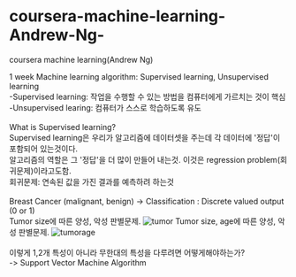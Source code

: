 # coursera-machine-learning-Andrew-Ng-
coursera machine learning(Andrew Ng)

1 week
Machine learning algorithm: Supervised learning, Unsupervised learning<br>
-Supervised learning: 작업을 수행할 수 있는 방법을 컴퓨터에게 가르치는 것이 핵심<br>
-Unsupervised learing: 컴퓨터가 스스로 학습하도록 유도<br>
<br>
What is Supervised learning?<br>
Supervised learning은 우리가 알고리즘에 데이터셋을 주는데 각 데이터에 '정답'이 포함되어 있는것이다.<br>
알고리즘의 역할은 그 '정답'을 더 많이 만들어 내는것. 이것은 regression problem(회귀문제)이라고도함.
<br>회귀문제: 연속된 값을 가진 결과를 예측하려 하는것<br><br>
Breast Cancer (malignant, benign) -> Classification : Discrete valued output (0 or 1)<br>
Tumor size에 따른 양성, 악성 판별문제.
![tumor](https://user-images.githubusercontent.com/67510613/105625656-03513800-5e6e-11eb-8c6b-490fbd461fbc.JPG)
Tumor size, age에 따른 양성, 악성 판별문제.
![tumorage](https://user-images.githubusercontent.com/67510613/105625741-8c686f00-5e6e-11eb-9020-b89b6efd85ed.JPG)
<br><br>
이렇게 1,2개 특성이 아니라 무한대의 특성을 다루려면 어떻게해야하는가? <br>
-> Support Vector Machine Algorithm
